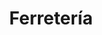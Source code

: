 ---
title: "Ferretería"
url: /ciudad-autonoma-de-buenos-aires/ferreteria-segurola/
shop: Eisenwaren
---